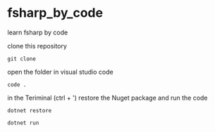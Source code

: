 # fsharp_by_code
learn fsharp by code

clone this repository
```
git clone 
```
open the folder in visual studio code

```
code . 
```
in the Teriminal (ctrl + ') restore the Nuget package and run the code

```
dotnet restore

dotnet run
```

